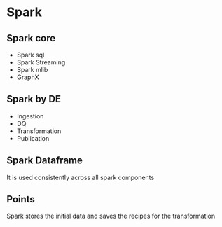 # Spark

## Spark core
- Spark sql
- Spark Streaming
- Spark mlib
- GraphX

## Spark by DE
- Ingestion
- DQ
- Transformation
- Publication

## Spark Dataframe
It is used consistently across all spark components


## Points
Spark stores the initial data and saves the recipes for the transformation



